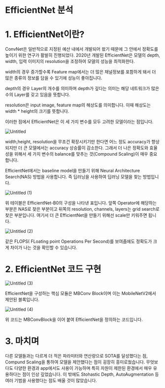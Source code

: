 # EfficientNet 분석

# 1. EfficientNet이란?

ConvNet은 일반적으로 지정된 예산 내에서 개발되어 왔기 때문에 그 안에서 정확도를 높이기 위한 연구가 활발히 진행되었다. 2020년 개발된 EfficientNet은 모델의 depth, width, 입력 이미지의 resolution을 조정하여 모델의 성능을 최적화한다.

width의 경우 증가할수록 Feature map에서는 더 많은 채널정보를 포함하게 돼서 더 많은 종류의 정보를 담을 수 있기에 성능이 좋아집니다.

depth의 경우 Layer의 개수를 의미하며 depth가 깊다는 의미는 해당 네트워크가 많은 수의 Layer를 갖고 있음을 뜻합니다.

resolution은 input image, feature map의 해상도를 의미합니다. 이때 해상도는 width * height의 크기를 뜻합니다.

이러한 점에서 EfficientNet은 이 세 가지 변수를 모두 고려한 모델이라는 점입니다.

![Untitled](https://github.com/mingorithm/Playdata_AI_Lectures/assets/84362444/358c0932-b6ad-4080-9f67-ff5a9e6a3309)

width,height, resolution을 무조건 확장시키기만 한다면 어느 정도 accuracy가 향상되지만 더 큰 모델에서는 accuracy 상승률이 감소한다. 그래서 더 나은 정확도와 효율성을 위해서 세 가지 변수의 balance를 맞추는 것(Compound Scaling)이 매우 중요합니다.

EfficientNet에서는 baseline model을 만들기 위해 Neural Architecture Search(NAS) 방법을 사용합니다. 즉 딥러닝을 사용하여 딥러닝 모델을 찾는 방법입니다.

![Untitled (1)](https://github.com/mingorithm/Playdata_AI_Lectures/assets/84362444/6783fd65-bbe8-4515-a1da-9fd3f62ee6a6)

위 테이블은 EfficientNet-B0의 구성을 나타낸 표입니다. 앞쪽 Operator에 해당하는 부분은 NAS로 찾은 부분이고 뒤쪽의 resolution, channels, layers는 grid search로 찾은 부분입니다. 여기서 더 큰 EfficientNet을 만들기 위해선 scale만 키워주면 됩니다.

![Untitled (2)](https://github.com/mingorithm/Playdata_AI_Lectures/assets/84362444/3fb13688-b2d2-4786-ace0-76d799d4a2c0)

같은 FLOPS( FLoating point Operations Per Second)를 보여줌에도 정확도가 크게 차이가 나는 것을 확인할 수 있습니다.

# 2. EfficientNet 코드 구현

![Untitled (3)](https://github.com/mingorithm/Playdata_AI_Lectures/assets/84362444/a0ce2d6d-9661-4116-9198-f6d1c8cc8ee4)

EfficientNet을 구성하는 핵심 모듈은 MBConv Block이며 이는 MobileNetV2에서 제안된 블록입니다. 

![Untitled (4)](https://github.com/mingorithm/Playdata_AI_Lectures/assets/84362444/80c1b225-f510-4642-9011-6e9c6562c421)

위 코드는 MBConvBlock을 이어 붙여 EfficientNet을 정의하는 코드입니다.

# 3. 마치며

다른 모델들과는 다르게 더 적은 파라미터와 연산량으로 SOTA를 달성했다는 점, Compund Scaling을 통하여 모델을 제안했다는 점이 굉장히 흥미로웠습니다. 무엇보다도 다양한 환경과 app에서도 사용이 가능하며 특히 자원이 제한된 환경에서 매우 유용하다는 점이 인상 깊었습니다.  이 밖에도 Stohastic Depth, AutoAugmentation 등 여러 기법을 사용했다는 점도 배울 것이 많았습니다.
